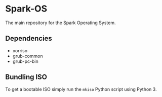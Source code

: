 # Spark-OS
The main repository for the Spark Operating System.

## Dependencies
- xorriso
- grub-common
- grub-pc-bin

## Bundling ISO
To get a bootable ISO simply run the `mkiso` Python script using Python 3.